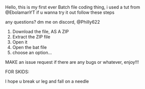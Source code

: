 Hello, this is my first ever Batch file coding thing, i used a tut from @EbolamanYT
if u wanna try it out follow these steps


any questions? dm me on discord, @Philly622





1. Download the file, AS A ZIP 
2. Extract the ZIP file
3. Open it
4. Open the bat file
5. choose an option...


MAKE an issue request if there are any bugs or whatever, enjoy!!!






FOR SKIDS:




I hope u break ur leg and fall on a needle
